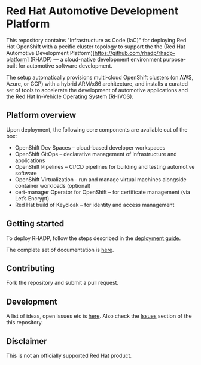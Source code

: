# Red Hat Automotive Development Platform

This repository contains "Infrastructure as Code (IaC)" for deploying Red Hat OpenShift with a pecific cluster topology to support the 
the (Red Hat Automotive Development Platform)[https://github.com/rhadp/rhadp-platform] (RHADP) — a cloud-native development environment 
purpose-built for automotive software development.  

The setup automatically provisions multi-cloud OpenShift clusters (on AWS, Azure, or GCP) with a hybrid ARM/x86 architecture, 
and installs a curated set of tools to accelerate the development of automotive applications and the Red Hat In-Vehicle Operating System (RHIVOS).  

## Platform overview

Upon deployment, the following core components are available out of the box:  
- OpenShift Dev Spaces – cloud-based developer workspaces  
- OpenShift GitOps – declarative management of infrastructure and applications  
- OpenShift Pipelines – CI/CD pipelines for building and testing automotive software  
- OpenShift Virtualization - run and manage virtual machines alongside container workloads (optional)
- cert-manager Operator for OpenShift – for certificate management (via Let’s Encrypt)  
- Red Hat build of Keycloak – for identity and access management  

## Getting started

To deploy RHADP, follow the steps described in the [deployment guide](docs/deployment.md).

The complete set of documentation is [here](docs/README.md).

## Contributing

Fork the repository and submit a pull request.

## Development

A list of ideas, open issues etc is [here](https://github.com/orgs/rhadp/projects/1). Also check the [Issues](https://github.com/rhadp/rhadp-bootstrap/issues) section of the this repository.

## Disclaimer

This is not an officially supported Red Hat product.